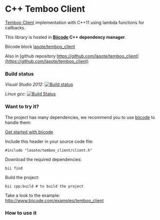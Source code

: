 # C++ Temboo Client

[Temboo Client](https://www.temboo.com/restapi/reference) implementation with C++11 using lambda functions for callbacks.

This library is hosted in **[Biicode](http://www.biicode.com) C++ dependency manager**.

Biicode block [lasote/temboo_client](http://www.biicode.com/lasote/temboo_client)

Also in [github repository https://github.com/lasote/temboo_client](https://github.com/lasote/temboo_client)


### Build status

*Visual Studio 2012:* [![Build status](https://ci.appveyor.com/api/projects/status/h63fyc99s50y5dtn?svg=true)](https://ci.appveyor.com/project/lasote/temboo-client)

*Linux gcc:* [![Build Status](https://travis-ci.org/lasote/temboo_client.svg?branch=master)](https://travis-ci.org/lasote/temboo_client)

### Want to try it?

The project has many dependencies, we recommend you to use [biicode](http://www.biicode.com) to handle them:

[Get started with biicode](http://docs.biicode.com/c++/gettingstarted.html)

Include this header in your source code file:

    #include "lasote/temboo_client/client.h"

Download the required dependencies:

    bii find

Build the project:

    bii cpp:build # to build the project

Take a look to the example: http://www.biicode.com/examples/temboo_client


### How to use it
